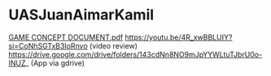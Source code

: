 # UASJuanAimarKamil
[GAME CONCEPT DOCUMENT.pdf](https://github.com/JuanKamil123/UASJuanAimarKamil/files/13371550/GAME.CONCEPT.DOCUMENT.pdf)
https://youtu.be/4R_xwBBLUIY?si=CoNhSGTxB3IoRnvo (video review)
https://drive.google.com/drive/folders/143cdNn8NO9mJpYYWLtuTJbrU0o-INUZ_ (App via gdrive)
